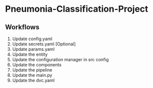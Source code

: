# Pneumonia-Classification-Project


## Workflows

1. Update config.yaml
2. Update secrets.yaml [Optional]
3. Update params.yaml
4. Update the entity
5. Update the configuration manager in src config
6. Update the components
7. Update the pipeline
8. Update the main.py
9. Update the dvc.yaml


<!-- 
# How to run?
### STEPS:

Clone the repository

```bash
https://github.com/Suvojeet-Haldar/End-to-End-Machine-Learning-Project-with-MLflow
```
### STEP 01- Create a conda environment after opening the repository

```bash
conda create -n mlproj python=3.8 -y
```

```bash
conda activate mlproj
```


### STEP 02- install the requirements
```bash
pip install -r requirements.txt
```


```bash
# Finally run the following command
python app.py
```

Now,
```bash
open up your local host and port
```



## MLflow

[Documentation](https://mlflow.org/docs/latest/index.html)


##### cmd
-mlflow ui

### dagshub
[dagshub](https://dagshub.com)

MLFLOW_TRACKING_URI=https://dagshub.com/Suvojeet-Haldar/End-to-End-Machine-Learning-Project-with-MLflow.mlflow \
MLFLOW_TRACKING_USERNAME=Suvojeet-Haldar \
MLFLOW_TRACKING_PASSWORD=cc57052f2e91393a2fbf0525ad9c93613d96bc85 \
python script.py

Run this to export as env variables:

```bash

export MLFLOW_TRACKING_URI=https://dagshub.com/Suvojeet-Haldar/End-to-End-Machine-Learning-Project-with-MLflow.mlflow

export MLFLOW_TRACKING_USERNAME=Suvojeet-Haldar

export MLFLOW_TRACKING_PASSWORD=cc57052f2e91393a2fbf0525ad9c93613d96bc85

```



# AWS-CICD-Deployment-with-Github-Actions

## 1. Login to AWS console.

## 2. Create IAM user for deployment

	#with specific access

	1. EC2 access : It is virtual machine

	2. ECR: Elastic Container registry to save your docker image in aws


	#Description: About the deployment

	1. Build docker image of the source code

	2. Push your docker image to ECR

	3. Launch Your EC2 

	4. Pull Your image from ECR in EC2

	5. Lauch your docker image in EC2

	#Policy:

	1. AmazonEC2ContainerRegistryFullAccess

	2. AmazonEC2FullAccess

	
## 3. Create ECR repo to store/save docker image
    - Save the URI: 544654854904.dkr.ecr.eu-north-1.amazonaws.com/mlproj

	
## 4. Create EC2 machine (Ubuntu) 

## 5. Open EC2 and Install docker in EC2 Machine:
	
	
	#optinal

	sudo apt-get update -y

	sudo apt-get upgrade
	
	#required

	curl -fsSL https://get.docker.com -o get-docker.sh

	sudo sh get-docker.sh

	sudo usermod -aG docker ubuntu

	newgrp docker
	
# 6. Configure EC2 as self-hosted runner:
    setting>actions>runner>new self hosted runner> choose os> then run command one by one


# 7. Setup github secrets:

    AWS_ACCESS_KEY_ID=

    AWS_SECRET_ACCESS_KEY=

    AWS_REGION = eu-north-1

    AWS_ECR_LOGIN_URI = demo>>  544654854904.dkr.ecr.eu-north-1.amazonaws.com/mlproj

    ECR_REPOSITORY_NAME = simple-app




## About MLflow 
MLflow

 - Its Production Grade
 - Trace all of your expriements
 - Logging & tagging your model -->
